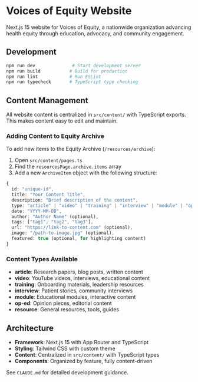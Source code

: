 # Voices of Equity Website

Next.js 15 website for Voices of Equity, a nationwide organization advancing health equity through education, advocacy, and community engagement.

## Development

```bash
npm run dev              # Start development server
npm run build           # Build for production
npm run lint            # Run ESLint
npm run typecheck       # TypeScript type checking
```

## Content Management

All website content is centralized in `src/content/` with TypeScript exports. This makes content easy to edit and maintain.

### Adding Content to Equity Archive

To add new items to the Equity Archive (`/resources/archive`):

1. Open `src/content/pages.ts`
2. Find the `resourcesPage.archive.items` array
3. Add a new `ArchiveItem` object with the following structure:

```typescript
{
  id: "unique-id",
  title: "Your Content Title",
  description: "Brief description of the content",
  type: "article" | "video" | "training" | "interview" | "module" | "op-ed" | "resource",
  date: "YYYY-MM-DD",
  author: "Author Name" (optional),
  tags: ["tag1", "tag2", "tag3"],
  url: "https://link-to-content.com" (optional),
  image: "/path-to-image.jpg" (optional),
  featured: true (optional, for highlighting content)
}
```

### Content Types Available
- **article**: Research papers, blog posts, written content
- **video**: YouTube videos, interviews, educational content
- **training**: Onboarding materials, leadership resources
- **interview**: Patient stories, community interviews
- **module**: Educational modules, interactive content
- **op-ed**: Opinion pieces, editorial content
- **resource**: General resources, tools, guides

## Architecture

- **Framework**: Next.js 15 with App Router and TypeScript
- **Styling**: Tailwind CSS with custom theme
- **Content**: Centralized in `src/content/` with TypeScript types
- **Components**: Organized by feature, fully content-driven

See `CLAUDE.md` for detailed development guidance.
